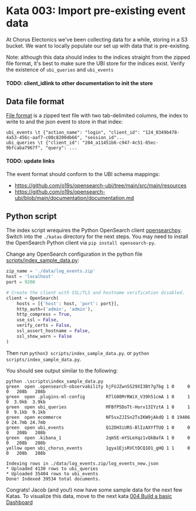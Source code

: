 # Kata 003:  Import pre-existing event data

At Chorus Electonics we've been collecting data for a while, storing in a S3 bucket.  We want to locally populate our set up with data that is pre-existing.

Note: although this data should index to the indices straight from the zipped file format, it's best to make sure the UBI store for the indices exist.  Verify the existence of `ubi_queries` and `ubi_events`

#### TODO: client_idlink to other documentation to init the store


## Data file format
[File format](data/log_events.zip) is a zipped text file with two tab-delimited columns, the index to write to and the json event to store in that index:

```
ubi_events \t {"action_name": "login", "client_id": "124_0349b478-4a53-456c-aaf7-c08c82004b66", "session_id"...
ubi_queries \t {"client_id": "204_a11451b6-c947-4c51-85ec-9bfcaba7967f", "query": ...
```
#### TODO: update links 
The event format should conform to the UBI schema mappings: 
- https://github.com/o19s/opensearch-ubi/tree/main/src/main/resources
- https://github.com/o19s/opensearch-ubi/blob/main/documentation/documentation.md

## Python script
The index script wrequires the Python OpenSearch client [opensearchpy](https://pypi.org/project/opensearch-py/).
Switch into the `./katas` directory for the next steps.   You may need to install the OpenSearch Python client via `pip install opensearch-py`.

Change any OpenSearch configuration in the python file [scripts/index_sample_data.py](scripts/index_sample_data.py):

```python
zip_name = './data/log_events.zip'
host = 'localhost'
port = 9200

# Create the client with SSL/TLS and hostname verification disabled.
client = OpenSearch(
	hosts = [{'host': host, 'port': port}],
	http_auth=('admin', 'admin'),
	http_compress = True, 
	use_ssl = False,
	verify_certs = False,
	ssl_assert_hostname = False,
	ssl_show_warn = False
)
```
Then run `python3 scripts/index_sample_data.py`.
or  `python scripts/index_sample_data.py`.

You should see output similar to the following:
```
python .\scripts\index_sample_data.py
green  open .opensearch-observability hjFUJZwnSS29XI3Bt7g7bg 1 0     0 0   208b   208b
green  open .plugins-ml-config        RTlG08MrRWiX_V39h51cmA 1 0     1 0  3.9kb  3.9kb
green  open ubi_queries               MFBfP5DoTt-Horv13IYztA 1 0     1 0  9.1kb  9.1kb
green  open ecommerce                 NF5sxZJISn2TsIKW9jAkdQ 1 0 19406 0 24.7mb 24.7mb
green  open ubi_events                Q12DH3iURS-BlIzAXYfTUQ 1 0     0 0   208b   208b
green  open .kibana_1                 2qm5E-mYSLeXqz1vQkBafA 1 0     0 0   208b   208b
yellow open ubi_chorus_events         1gya1EjsRVCtDCQ1O1_gHQ 1 1     0 0   208b   208b

Indexing rows in ./data/log_events.zip/log_events_new.json
* Uploaded 4130 rows to ubi_queries
* Uploaded 35404 rows to ubi_events
Done! Indexed 39534 total documents.
```

Congrats!
Jacob (and you!) now have some sample data for the next few Katas. 
To visualize this data, move to the next kata [004 Build a basic Dashboard](./004_build_a_basic_dashboard.md)
